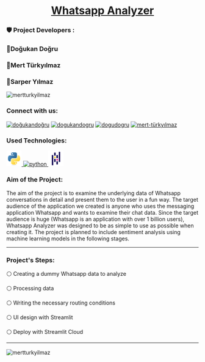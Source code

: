 <h1 align="center"><a href="https://share.streamlit.io/dogudogru/whatsapp_analyzer/main">Whatsapp Analyzer</a></h1>
<h3 align=""left"">🛡️ Project Developers : </h3>
<h3 align=""left"">🔭Doğukan Doğru</h3>
<h3 align=""left"">🔭Mert Türkyılmaz</h3>
<h3 align=""left"">🔭Sarper Yılmaz</h3>


<p align="left"> <img src="https://komarev.com/ghpvc/?username=mertturkyilmaz&label=Profile%20views&color=0e75b6&style=flat" alt="mertturkyilmaz" /> </p>

<h3 align="left">Connect with us:</h3>
<p align="left">
<a href="https://linkedin.com/in/doğukandoğru" target="blank"><img align="center" src="https://raw.githubusercontent.com/rahuldkjain/github-profile-readme-generator/master/src/images/icons/Social/linked-in-alt.svg" alt="doğukandoğru" height="30" width="40" /></a>
<a href="https://kaggle.com/dogukandogru" target="blank"><img align="center" src="https://raw.githubusercontent.com/rahuldkjain/github-profile-readme-generator/master/src/images/icons/Social/kaggle.svg" alt="dogukandogru" height="30" width="40" /></a>
<a href="https://medium.com/@dogudogru" target="blank"><img align="center" src="https://raw.githubusercontent.com/rahuldkjain/github-profile-readme-generator/master/src/images/icons/Social/medium.svg" alt="dogudogru" height="30" width="40" /></a>
<a href="https://stackoverflow.com/users/mert-türkyılmaz" target="blank"><img align="center" src="https://raw.githubusercontent.com/rahuldkjain/github-profile-readme-generator/master/src/images/icons/Social/stack-overflow.svg" alt="mert-türkyılmaz" height="30" width="40" /></a>
</p>

<h3 align="left">Used Technologies:</h3>
<p align="left"> <a href="https://www.python.org" target="_blank" rel="noreferrer"> <img src="https://raw.githubusercontent.com/devicons/devicon/master/icons/python/python-original.svg" alt="python" width="40" height="40"/> <a href="https://streamlit.io/" target="_blank" rel="noreferrer"> <img src="https://streamlit.io/images/brand/streamlit-mark-color.svg" alt="python" width="40" height="40"/> <a href="https://pandas.pydata.org/" target="_blank" rel="noreferrer"> <img src="https://raw.githubusercontent.com/devicons/devicon/2ae2a900d2f041da66e950e4d48052658d850630/icons/pandas/pandas-original.svg" alt="pandas" width="40" height="40"/></a>

  
<h3 align="left">Aim of the Project:</h3>
The aim of the project is to examine the underlying data of Whatsapp conversations in detail and present them to the user in a fun way. The target audience of the application we created is anyone who uses the messaging application Whatsapp and wants to examine their chat data. Since the target audience is huge (Whatsapp is an application with over 1 billion users), Whatsapp Analyzer was designed to be as simple to use as possible when creating it. The project is planned to include sentiment analysis using machine learning models in the following stages.

---

<h3 align="left">Project's Steps:</h3>
  
⚪️ Creating a dummy Whatsapp data to analyze
  
⚪️ Processing data
 
⚪️ Writing the necessary routing conditions
  
⚪️ UI design with Streamlit
  
⚪️ Deploy with Streamlit Cloud

--- 
<p><img align="center" src="https://github-readme-stats.vercel.app/api/top-langs?username=dogudogru&show_icons=true&locale=en&layout=compact" alt="mertturkyilmaz" /></p>

